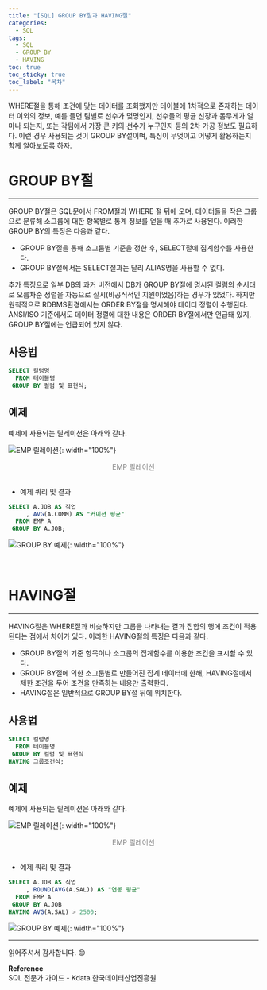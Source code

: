 ```yaml
---
title: "[SQL] GROUP BY절과 HAVING절"
categories:
  - SQL
tags:
  - SQL
  - GROUP BY
  - HAVING
toc: true
toc_sticky: true
toc_label: "목차"
---
```


WHERE절을 통해 조건에 맞는 데이터를 조회했지만 테이블에 1차적으로 존재하는 데이터 이외의 정보, 예를 들면 팀별로 선수가 몇명인지, 선수들의 평균 신장과 몸무게가 얼마나 되는지, 또는 각팀에서 가장 큰 키의 선수가 누구인지 등의 2차 가공 정보도 필요하다. 이런 경우 사용되는 것이 GROUP BY절이며, 특징이 무엇이고 어떻게 활용하는지 함께 알아보도록 하자.

# GROUP BY절
---
GROUP BY절은 SQL문에서 FROM절과 WHERE 절 뒤에 오며, 데이터들을 작은 그룹으로 분류해 소그룹에 대한 항목별로 통계 정보를 얻을 때 추가로 사용된다. 이러한 GROUP BY의 특징은 다음과 같다.
- GROUP BY절을 통해 소그룹별 기준을 정한 후, SELECT절에 집계함수를 사용한다.
- GROUP BY절에서는 SELECT절과는 달리 ALIAS명을 사용할 수 없다.

추가 특징으로 일부 DB의 과거 버전에서 DB가 GROUP BY절에 명시된 컬럼의 순서대로 오름차순 정렬을 자동으로 실시(비공식적인 지원이었음)하는 경우가 있었다. 하지만 원칙적으로 RDBMS환경에서는 ORDER BY절을 명시해야 데이터 정렬이 수행된다. ANSI/ISO 기준에서도 데이터 정렬에 대한 내용은 ORDER BY절에서만 언급돼 있지, GROUP BY절에는 언급되어 있지 않다.

## 사용법
```sql
SELECT 컬럼명
  FROM 테이블명
 GROUP BY 컬럼 및 표현식;
```

## 예제
예제에 사용되는 릴레이션은 아래와 같다.

![EMP 릴레이션](/blog/assets/img/posts/20220925/emp-relation.png "EMP 릴레이션"){: width="100%"}
<div style="color: gray; text-align: center; margin-bottom: 30px;">EMP 릴레이션</div>

- 예제 쿼리 및 결과

```sql
SELECT A.JOB AS 직업
     , AVG(A.COMM) AS "커미션 평균"
  FROM EMP A
 GROUP BY A.JOB;
```

![GROUP BY 예제](/blog/assets/img/posts/20221010/query-example.png "GROUP BY 예제"){: width="100%"}

<br>

# HAVING절
---
HAVING절은 WHERE절과 비슷하지만 그룹을 나타내는 결과 집합의 행에 조건이 적용된다는 점에서 차이가 있다. 이러한 HAVING절의 특징은 다음과 같다.
- GROUP BY절의 기준 항목이나 소그룹의 집계함수를 이용한 조건을 표시할 수 있다.
- GROUP BY절에 의한 소그룹별로 만들어진 집계 데이터에 한해, HAVING절에서 제한 조건을 두어 조건을 만족하는 내용만 출력한다.
- HAVING절은 일반적으로 GROUP BY절 뒤에 위치한다.

## 사용법
```sql
SELECT 컬럼명
  FROM 테이블명
 GROUP BY 컬럼 및 표현식
HAVING 그룹조건식;
```

## 예제
예제에 사용되는 릴레이션은 아래와 같다.

![EMP 릴레이션](/blog/assets/img/posts/20220925/emp-relation.png "EMP 릴레이션"){: width="100%"}
<div style="color: gray; text-align: center; margin-bottom: 30px;">EMP 릴레이션</div>

- 예제 쿼리 및 결과

```sql
SELECT A.JOB AS 직업
     , ROUND(AVG(A.SAL)) AS "연봉 평균"
  FROM EMP A
 GROUP BY A.JOB
HAVING AVG(A.SAL) > 2500;
```

![GROUP BY 예제](/blog/assets/img/posts/20221010/query-example2.png "GROUP BY 예제"){: width="100%"}

---

읽어주셔서 감사합니다. 😊 

__Reference__  
SQL 전문가 가이드 - Kdata 한국데이터산업진흥원
